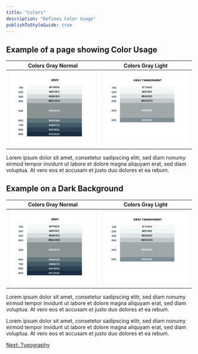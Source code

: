 ```yaml
---
title: "Colors"
description: "Defines Color Usage"
publishToStyleGuide: true
---
```


## Example of a page showing Color Usage

Colors Gray Normal            |  Colors Gray Light
:-------------------------:|:-------------------------:
![Colors Gray](./colors-gray.png)  |  ![Colors Gray Light](./colors-gray-light.png)

Lorem ipsum dolor sit amet, consetetur sadipscing elitr, sed diam nonumy eirmod tempor invidunt ut labore et dolore magna aliquyam erat, sed diam voluptua. At vero eos et accusam et justo duo dolores et ea rebum. 

<DarkWrapper>

## Example on a Dark Background

Colors Gray Normal            |  Colors Gray Light
:-------------------------:|:-------------------------:
![Colors Gray](./colors-gray.png)  |  ![Colors Gray Light](./colors-gray-light.png)

Lorem ipsum dolor sit amet, consetetur sadipscing elitr, sed diam nonumy eirmod tempor invidunt ut labore et dolore magna aliquyam erat, sed diam voluptua. At vero eos et accusam et justo duo dolores et ea rebum. 

</DarkWrapper>

Lorem ipsum dolor sit amet, consetetur sadipscing elitr, sed diam nonumy eirmod tempor invidunt ut labore et dolore magna aliquyam erat, sed diam voluptua. At vero eos et accusam et justo duo dolores et ea rebum. 

[Next: Typography](/1-documentation/typography/)

